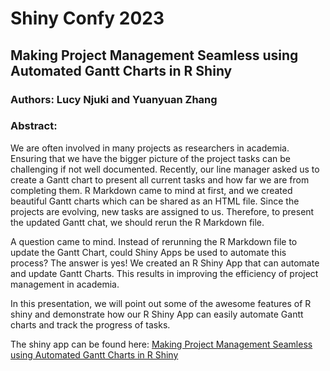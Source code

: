 # Shiny Confy 2023

## Making Project Management Seamless using Automated Gantt Charts in R Shiny

### Authors: Lucy Njuki and Yuanyuan Zhang

### Abstract:

We are often involved in many projects as researchers in academia. Ensuring that we have the bigger picture of the project tasks can be challenging if not well documented. Recently, our line manager asked us to create a Gantt chart to present all current tasks and how far we are from completing them. R Markdown came to mind at first, and we created beautiful Gantt charts which can be shared as an HTML file. Since the projects are evolving, new tasks are assigned to us. Therefore, to present the updated Gantt chat, we should rerun the R Markdown file.  

A question came to mind. Instead of rerunning the R Markdown file to update the Gantt Chart, could Shiny Apps be used to automate this process? The answer is yes! We created an R Shiny App that can automate and update Gantt Charts. This results in improving the efficiency of project management in academia.

In this presentation, we will point out some of the awesome features of R shiny and demonstrate how our R Shiny App can easily automate Gantt charts and track the progress of tasks.

The shiny app can be found here: [Making Project Management Seamless using Automated Gantt Charts in R Shiny](https://lucy-njuki.shinyapps.io/Gantt_Chart_ShinyConfy2023/)
